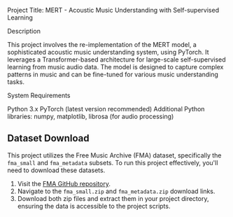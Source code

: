 Project Title: MERT - Acoustic Music Understanding with Self-supervised Learning

Description

This project involves the re-implementation of the MERT model, a sophisticated acoustic music understanding system, using PyTorch. It leverages a Transformer-based architecture for large-scale self-supervised learning from music audio data. The model is designed to capture complex patterns in music and can be fine-tuned for various music understanding tasks.

System Requirements

Python 3.x
PyTorch (latest version recommended)
Additional Python libraries: numpy, matplotlib, librosa (for audio processing)

## Dataset Download

This project utilizes the Free Music Archive (FMA) dataset, specifically the `fma_small` and `fma_metadata` subsets. To run this project effectively, you'll need to download these datasets.

1. Visit the [FMA GitHub repository](https://github.com/mdeff/fma).
2. Navigate to the `fma_small.zip` and `fma_metadata.zip` download links.
3. Download both zip files and extract them in your project directory, ensuring the data is accessible to the project scripts.
